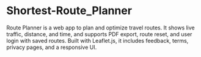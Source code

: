 # Shortest-Route_Planner
Route Planner is a web app to plan and optimize travel routes. It shows live traffic, distance, and time, and supports PDF export, route reset, and user login with saved routes. Built with Leaflet.js, it includes feedback, terms, privacy pages, and a responsive UI.
